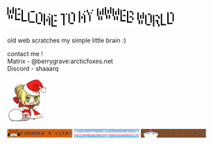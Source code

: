 ## ![oouWiggly](https://github.com/Rosiiiie/Rosiiiie/blob/main/gifs/wwwebx.gif?raw=true)

old web scratches my simple little brain :)

contact me ! <br />
Matrix - @berrygrave:arcticfoxes.net <br />
Discord - shaaarq

![umu](https://github.com/Rosiiiie/Rosiiiie/blob/main/gifs/umu.gif?raw=true)

![rappa](https://github.com/Rosiiiie/Rosiiiie/blob/main/gifs/rappa.gif?raw=true)
![trans](https://github.com/Rosiiiie/Rosiiiie/blob/main/gifs/human.gif?raw=true)
![aqua teen](https://github.com/Rosiiiie/Rosiiiie/blob/main/gifs/athf.gif?raw=true)

<!--
**Rosiiiie/Rosiiiie** is a ✨ _special_ ✨ repository because its `README.md` (this file) appears on your GitHub profile.

Here are some ideas to get you started:

- 🔭 I’m currently working on ...
- 🌱 I’m currently learning ...
- 👯 I’m looking to collaborate on ...
- 🤔 I’m looking for help with ...
- 💬 Ask me about ...
- 📫 How to reach me: ...
- 😄 Pronouns: ...
- ⚡ Fun fact: ...
-->
